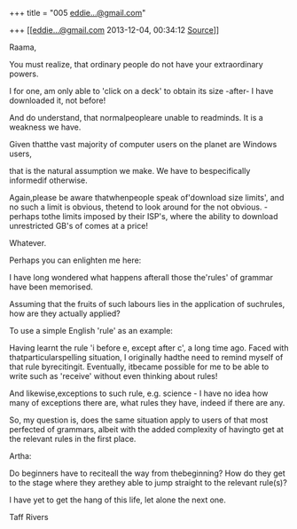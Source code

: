 +++
title = "005 eddie...@gmail.com"

+++
[[eddie...@gmail.com	2013-12-04, 00:34:12 [Source](https://groups.google.com/g/samskrita/c/KtZibHYafs8)]]



Raama,



 You must realize, that ordinary people do not have your extraordinary powers.

  

I for one, am only able to 'click on a deck' to obtain its size -after- I have downloaded it, not before!



And do understand, that normalpeopleare unable to readminds. It is a weakness we have.

Given thatthe vast majority of computer users on the planet are Windows users,

that is the natural assumption we make. We have to bespecifically informedif otherwise.

  

Again,please be aware thatwhenpeople speak of'download size limits', and no such a limit is obvious, thetend to look around for the not obvious. -perhaps tothe limits imposed by their ISP's, where the ability to download unrestricted GB's of comes at a price!

  

  

Whatever.

  

Perhaps you can enlighten me here:

  

 I have long wondered what happens afterall those the'rules' of grammar have been memorised.

  

Assuming that the fruits of such labours lies in the application of suchrules, how are they actually applied?

  

To use a simple English 'rule' as an example:

Having learnt the rule 'i before e, except after c', a long time ago. Faced with thatparticularspelling situation, I originally hadthe need to remind myself of that rule byrecitingit. Eventually, itbecame possible for me to be able to write such as 'receive' without even thinking about rules!

And likewise,exceptions to such rule, e.g. science - I have no idea how many of exceptions there are, what rules they have, indeed if there are any.

  

So, my question is, does the same situation apply to users of that most perfected of grammars, albeit with the added complexity of havingto get at the relevant rules in the first place.

  

Artha:

 Do beginners have to reciteall the way from thebeginning? How do they get to the stage where they arethey able to jump straight to the relevant rule(s)?

  

I have yet to get the hang of this life, let alone the next one.

  

 Taff Rivers

  

  

